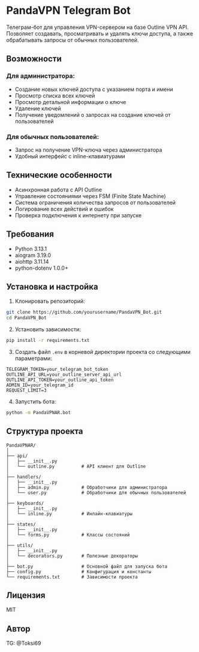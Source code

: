 # PandaVPN Telegram Bot

Телеграм-бот для управления VPN-сервером на базе Outline VPN API. Позволяет создавать, просматривать и удалять ключи доступа, а также обрабатывать запросы от обычных пользователей.

## Возможности

### Для администратора:
- Создание новых ключей доступа с указанием порта и имени
- Просмотр списка всех ключей
- Просмотр детальной информации о ключе
- Удаление ключей
- Получение уведомлений о запросах на создание ключей от пользователей

### Для обычных пользователей:
- Запрос на получение VPN-ключа через администратора
- Удобный интерфейс с inline-клавиатурами

## Технические особенности
- Асинхронная работа с API Outline
- Управление состояниями через FSM (Finite State Machine)
- Система ограничения количества запросов от пользователей
- Логирование всех действий и ошибок
- Проверка подключения к интернету при запуске

## Требования
- Python 3.13.1
- aiogram 3.19.0
- aiohttp 3.11.14
- python-dotenv 1.0.0+

## Установка и настройка

1. Клонировать репозиторий:
```bash
git clone https://github.com/yourusername/PandaVPN_Bot.git
cd PandaVPN_Bot
```

2. Установить зависимости:
```bash
pip install -r requirements.txt
```

3. Создать файл `.env` в корневой директории проекта со следующими параметрами:
```
TELEGRAM_TOKEN=your_telegram_bot_token
OUTLINE_API_URL=your_outline_server_api_url
OUTLINE_API_TOKEN=your_outline_api_token
ADMIN_ID=your_telegram_id
REQUEST_LIMIT=3
```

4. Запустить бота:
```bash
python -m PandaVPNAR.bot
```

## Структура проекта

```
PandaVPNAR/
│
├── api/
│   ├── __init__.py
│   └── outline.py          # API клиент для Outline
│
├── handlers/
│   ├── __init__.py
│   ├── admin.py            # Обработчики для администратора
│   └── user.py             # Обработчики для обычных пользователей
│
├── keyboards/
│   ├── __init__.py
│   └── inline.py           # Инлайн-клавиатуры
│
├── states/
│   ├── __init__.py
│   └── forms.py            # Классы состояний
│
├── utils/
│   ├── __init__.py
│   └── decorators.py       # Полезные декораторы
│
├── bot.py                  # Основной файл для запуска бота
├── config.py               # Конфигурация и константы
└── requirements.txt        # Зависимости проекта
```

## Лицензия
MIT

## Автор
TG: @Toksi69
